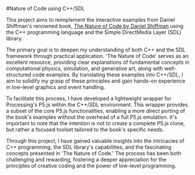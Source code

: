 #Nature of Code using C++/SDL

This project aims to reimplement the interactive examples from Daniel Shiffman's renowned book, [The Nature of Code by Daniel Shiffman](https://natureofcode.com/book/) using the C++ programming language and the Simple DirectMedia Layer (SDL) library.

The primary goal is to deepen my understanding of both C++ and the SDL framework through practical application. 'The Nature of Code' serves as an excellent resource, providing clear explanations of fundamental concepts in computational physics, simulation, and generative art, along with well-structured code examples. By translating these examples into C++/SDL, I aim to solidify my grasp of these principles and gain hands-on experience in low-level graphics and event handling.

To facilitate this process, I have developed a lightweight wrapper for Processing's P5.js within the C++/SDL environment. This wrapper provides a subset of the core P5.js functionalities, enabling a more direct porting of the book's examples without the overhead of a full P5.js emulation. It's important to note that the intention is not to create a complete P5.js clone, but rather a focused toolset tailored to the book's specific needs.

Through this project, I have gained valuable insights into the intricacies of C++ programming, the SDL library's capabilities, and the fascinating concepts presented in 'The Nature of Code.' The process has been both challenging and rewarding, fostering a deeper appreciation for the principles of creative coding and the power of low-level programming.
